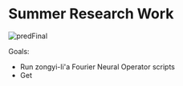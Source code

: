 # Summer Research Work

![predFinal](https://user-images.githubusercontent.com/57377860/129657092-1075e9ce-c7b5-4216-abd9-2b81373c155c.gif)

Goals:

- Run zongyi-li'a Fourier Neural Operator scripts
- Get 
